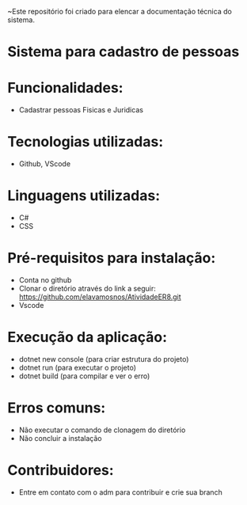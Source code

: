 ~Este repositório foi criado para elencar a documentação técnica do sistema.


# Sistema para cadastro de pessoas

# Funcionalidades:
- Cadastrar pessoas Fisicas e Juridicas

# Tecnologias utilizadas: 
- Github, VScode

# Linguagens utilizadas:
- C# 
- CSS

# Pré-requisitos para instalação:
- Conta no github
- Clonar o diretório através do link a seguir: https://github.com/elavamosnos/AtividadeER8.git
- Vscode 

# Execução da aplicação:
- dotnet new console (para criar estrutura do projeto)
- dotnet run (para executar o projeto)
- dotnet build (para compilar e ver o erro)

# Erros comuns:
- Não executar o comando de clonagem do diretório
- Não concluir a instalação
 			
# Contribuidores:
- Entre em contato com o adm para contribuir e crie sua branch
